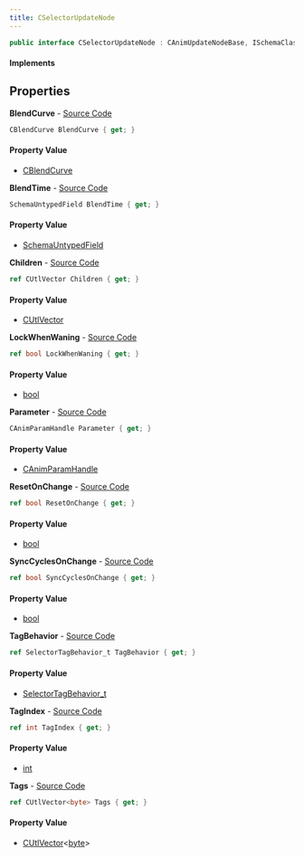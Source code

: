 ```yaml
---
title: CSelectorUpdateNode
---
```


```csharp
public interface CSelectorUpdateNode : CAnimUpdateNodeBase, ISchemaClass<CAnimUpdateNodeBase>, ISchemaClass<CSelectorUpdateNode>, ISchemaField, ISchemaClass, INativeHandle
```

#### Implements

## Properties

**BlendCurve** - [Source Code](https://github.com/swiftly-solution/swiftlys2/blob/main/managed/src/SwiftlyS2.Generated/Schemas/Interfaces/CSelectorUpdateNode.cs#L21)

```csharp
CBlendCurve BlendCurve { get; }
```

#### Property Value

- [CBlendCurve](/docs/api/shared/schemadefinitions/cblendcurve)

**BlendTime** - [Source Code](https://github.com/swiftly-solution/swiftlys2/blob/main/managed/src/SwiftlyS2.Generated/Schemas/Interfaces/CSelectorUpdateNode.cs#L24)

```csharp
SchemaUntypedField BlendTime { get; }
```

#### Property Value

- [SchemaUntypedField](/docs/api/shared/schemas/schemauntypedfield)

**Children** - [Source Code](https://github.com/swiftly-solution/swiftlys2/blob/main/managed/src/SwiftlyS2.Generated/Schemas/Interfaces/CSelectorUpdateNode.cs#L17)

```csharp
ref CUtlVector Children { get; }
```

#### Property Value

- [CUtlVector](/docs/api/shared/natives/cutlvector)

**LockWhenWaning** - [Source Code](https://github.com/swiftly-solution/swiftlys2/blob/main/managed/src/SwiftlyS2.Generated/Schemas/Interfaces/CSelectorUpdateNode.cs#L34)

```csharp
ref bool LockWhenWaning { get; }
```

#### Property Value

- [bool](https://learn.microsoft.com/dotnet/api/system.boolean)

**Parameter** - [Source Code](https://github.com/swiftly-solution/swiftlys2/blob/main/managed/src/SwiftlyS2.Generated/Schemas/Interfaces/CSelectorUpdateNode.cs#L26)

```csharp
CAnimParamHandle Parameter { get; }
```

#### Property Value

- [CAnimParamHandle](/docs/api/shared/schemadefinitions/canimparamhandle)

**ResetOnChange** - [Source Code](https://github.com/swiftly-solution/swiftlys2/blob/main/managed/src/SwiftlyS2.Generated/Schemas/Interfaces/CSelectorUpdateNode.cs#L32)

```csharp
ref bool ResetOnChange { get; }
```

#### Property Value

- [bool](https://learn.microsoft.com/dotnet/api/system.boolean)

**SyncCyclesOnChange** - [Source Code](https://github.com/swiftly-solution/swiftlys2/blob/main/managed/src/SwiftlyS2.Generated/Schemas/Interfaces/CSelectorUpdateNode.cs#L36)

```csharp
ref bool SyncCyclesOnChange { get; }
```

#### Property Value

- [bool](https://learn.microsoft.com/dotnet/api/system.boolean)

**TagBehavior** - [Source Code](https://github.com/swiftly-solution/swiftlys2/blob/main/managed/src/SwiftlyS2.Generated/Schemas/Interfaces/CSelectorUpdateNode.cs#L30)

```csharp
ref SelectorTagBehavior_t TagBehavior { get; }
```

#### Property Value

- [SelectorTagBehavior_t](/docs/api/shared/schemadefinitions/selectortagbehavior_t)

**TagIndex** - [Source Code](https://github.com/swiftly-solution/swiftlys2/blob/main/managed/src/SwiftlyS2.Generated/Schemas/Interfaces/CSelectorUpdateNode.cs#L28)

```csharp
ref int TagIndex { get; }
```

#### Property Value

- [int](https://learn.microsoft.com/dotnet/api/system.int32)

**Tags** - [Source Code](https://github.com/swiftly-solution/swiftlys2/blob/main/managed/src/SwiftlyS2.Generated/Schemas/Interfaces/CSelectorUpdateNode.cs#L19)

```csharp
ref CUtlVector<byte> Tags { get; }
```

#### Property Value

- [CUtlVector](/docs/api/shared/natives/cutlvector-1)<[byte](https://learn.microsoft.com/dotnet/api/system.byte)>

